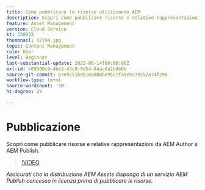 ```yaml
---
title: Come pubblicare le risorse utilizzando AEM
description: Scopri come pubblicare risorse e relative rappresentazioni da AEM Author a AEM Publish.
feature: Asset Management
version: Cloud Service
kt: 330932
thumbnail: 32194.jpg
topic: Content Management
role: User
level: Beginner
last-substantial-update: 2022-06-14T00:00:00Z
exl-id: b69508c9-4be3-43c9-9d54-84ac0a2b4b6b
source-git-commit: b3e9251bdb18a008be95c1fa9e5c79252a74fc98
workflow-type: tm+mt
source-wordcount: '50'
ht-degree: 2%

---
```


# Pubblicazione

Scopri come pubblicare risorse e relative rappresentazioni da AEM Author a AEM Publish.

>[!VIDEO](https://video.tv.adobe.com/v/330932?quality=12&learn=on)

_Assicurati che la distribuzione AEM Assets disponga di un servizio AEM Publish concesso in licenza prima di pubblicare le risorse._
